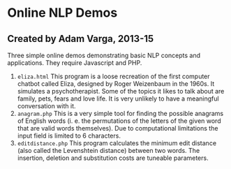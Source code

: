 # Online NLP Demos
## Created by Adam Varga, 2013-15

Three simple online demos demonstrating basic NLP concepts and applications. They require Javascript and PHP.

1. `eliza.html`
   This program is a loose recreation of the first computer chatbot called Eliza, designed by Roger Weizenbaum in the 1960s. It simulates a psychotherapist. Some of the topics it likes to talk about are family, pets, fears and love life. It is very unlikely to have a meaningful conversation with it.
2. `anagram.php`
   This is a very simple tool for finding the possible anagrams of English words (i. e. the permutations of the letters of the given word that are valid words themselves). Due to computational limitations the input field is limited to 6 characters.
3. `editdistance.php`
   This program calculates the minimum edit distance (also called the Levenshtein distance) between two words. The insertion, deletion and substitution costs are tuneable parameters.   
   